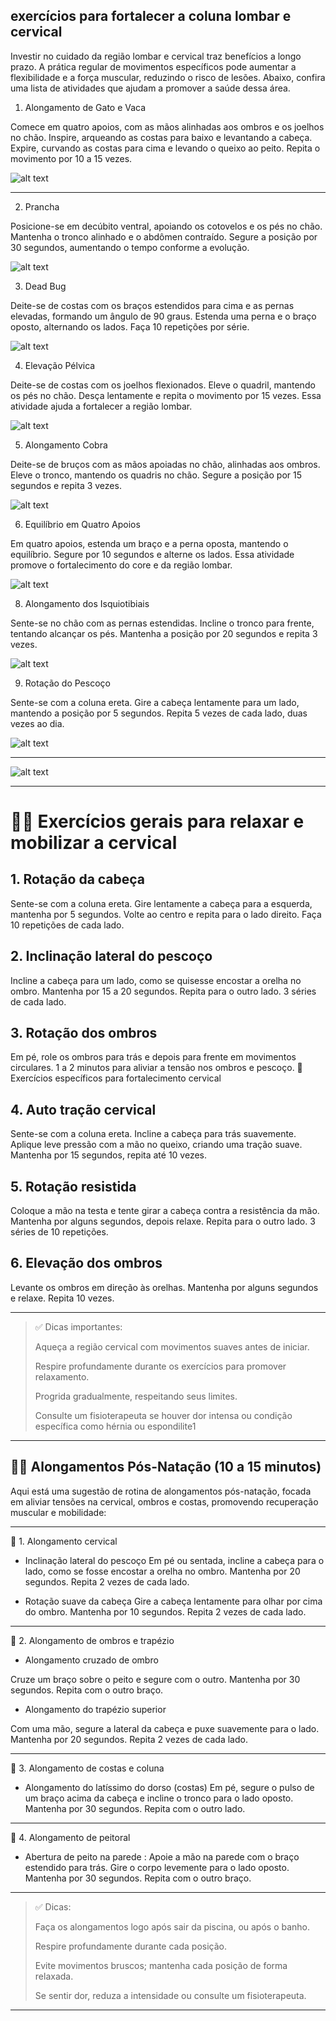 ## exercícios para fortalecer a coluna lombar e cervical

Investir no cuidado da região lombar e cervical traz benefícios a longo prazo. A prática regular de movimentos específicos pode aumentar a flexibilidade e a força muscular, reduzindo o risco de lesões. Abaixo, confira uma lista de atividades que ajudam a promover a saúde dessa área.

1. Alongamento de Gato e Vaca

Comece em quatro apoios, com as mãos alinhadas aos ombros e os joelhos no chão. Inspire, arqueando as costas para baixo e levantando a cabeça. Expire, curvando as costas para cima e levando o queixo ao peito. 
Repita o movimento por 10 a 15 vezes.

![alt text](./IMG/image.png)


---

2. Prancha

Posicione-se em decúbito ventral, apoiando os cotovelos e os pés no chão. Mantenha o tronco alinhado e o abdômen contraído. Segure a posição por 30 segundos, aumentando o tempo conforme a evolução.

![alt text](./IMG/image-2.png)


3. Dead Bug

Deite-se de costas com os braços estendidos para cima e as pernas elevadas, formando um ângulo de 90 graus. Estenda uma perna e o braço oposto, alternando os lados. Faça 10 repetições por série.

![alt text](./IMG/image-4.png)


4. Elevação Pélvica

Deite-se de costas com os joelhos flexionados. Eleve o quadril, mantendo os pés no chão. Desça lentamente e repita o movimento por 15 vezes. Essa atividade ajuda a fortalecer a região lombar.

![alt text](./IMG/image-5.png)

5. Alongamento Cobra

Deite-se de bruços com as mãos apoiadas no chão, alinhadas aos ombros. Eleve o tronco, mantendo os quadris no chão. Segure a posição por 15 segundos e repita 3 vezes.

![alt text](./IMG/image-6.png)

6. Equilíbrio em Quatro Apoios

Em quatro apoios, estenda um braço e a perna oposta, mantendo o equilíbrio. Segure por 10 segundos e alterne os lados. Essa atividade promove o fortalecimento do core e da região lombar.

![alt text](./IMG/image-7.png)

8. Alongamento dos Isquiotibiais

Sente-se no chão com as pernas estendidas. Incline o tronco para frente, tentando alcançar os pés. Mantenha a posição por 20 segundos e repita 3 vezes.

![alt text](./IMG/image-8.png)

9. Rotação do Pescoço

Sente-se com a coluna ereta. Gire a cabeça lentamente para um lado, mantendo a posição por 5 segundos. Repita 5 vezes de cada lado, duas vezes ao dia.

![alt text](./IMG/image-9.png)


--- 

![alt text](./IMG/image-10.png)


--- 

# 🧘‍♀️ Exercícios gerais para relaxar e mobilizar a cervical

## 1. Rotação da cabeça

Sente-se com a coluna ereta.
Gire lentamente a cabeça para a esquerda, mantenha por 5 segundos.
Volte ao centro e repita para o lado direito.
Faça 10 repetições de cada lado.


## 2. Inclinação lateral do pescoço

Incline a cabeça para um lado, como se quisesse encostar a orelha no ombro.
Mantenha por 15 a 20 segundos.
Repita para o outro lado.
3 séries de cada lado.

## 3. Rotação dos ombros

Em pé, role os ombros para trás e depois para frente em movimentos circulares.
1 a 2 minutos para aliviar a tensão nos ombros e pescoço.
💪 Exercícios específicos para fortalecimento cervical

## 4. Auto tração cervical

Sente-se com a coluna ereta.
Incline a cabeça para trás suavemente.
Aplique leve pressão com a mão no queixo, criando uma tração suave.
Mantenha por 15 segundos, repita até 10 vezes.

## 5. Rotação resistida

Coloque a mão na testa e tente girar a cabeça contra a resistência da mão.
Mantenha por alguns segundos, depois relaxe.
Repita para o outro lado.
3 séries de 10 repetições.

## 6. Elevação dos ombros

Levante os ombros em direção às orelhas.
Mantenha por alguns segundos e relaxe.
Repita 10 vezes.

--- 

> 
> ✅ Dicas importantes:
> 
> Aqueça a região cervical com movimentos suaves antes de iniciar.
> 
> Respire profundamente durante os exercícios para promover relaxamento.
> 
> Progrida gradualmente, respeitando seus limites.
> 
> Consulte um fisioterapeuta se houver dor intensa ou condição específica como hérnia ou espondilite1


--- 



## 🧘‍♀️ Alongamentos Pós-Natação (10 a 15 minutos)

Aqui está uma sugestão de rotina de alongamentos pós-natação, focada em aliviar tensões na cervical, 
ombros e costas, promovendo recuperação muscular e mobilidade:

---

🔹 1. Alongamento cervical

* Inclinação lateral do pescoço
Em pé ou sentada, incline a cabeça para o lado, como se fosse encostar a orelha no ombro.
Mantenha por 20 segundos.
Repita 2 vezes de cada lado.

* Rotação suave da cabeça
Gire a cabeça lentamente para olhar por cima do ombro.
Mantenha por 10 segundos.
Repita 2 vezes de cada lado.

---


🔹 2. Alongamento de ombros e trapézio

* Alongamento cruzado de ombro

Cruze um braço sobre o peito e segure com o outro.
Mantenha por 30 segundos.
Repita com o outro braço.

* Alongamento do trapézio superior

Com uma mão, segure a lateral da cabeça e puxe suavemente para o lado.
Mantenha por 20 segundos.
Repita 2 vezes de cada lado.

---

🔹 3. Alongamento de costas e coluna


* Alongamento do latíssimo do dorso (costas)
Em pé, segure o pulso de um braço acima da cabeça e incline o tronco para o lado oposto.
Mantenha por 30 segundos.
Repita com o outro lado.

--- 

🔹 4. Alongamento de peitoral

* Abertura de peito na parede : Apoie a mão na parede com o braço estendido para trás.
Gire o corpo levemente para o lado oposto. Mantenha por 30 segundos. 
Repita com o outro braço.


---

> 
> ✅ Dicas:
> 
> Faça os alongamentos logo após sair da piscina, ou após o banho.
> 
> Respire profundamente durante cada posição.
> 
> Evite movimentos bruscos; mantenha cada posição de forma relaxada.
> 
> Se sentir dor, reduza a intensidade ou consulte um fisioterapeuta.
> 
> 
--- 
